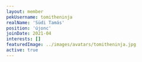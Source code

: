 ```yaml
---
layout: member
pekUsername: tomitheninja
realName: 'Südi Tamás'
position: 'újonc'
joinDate: 2021-04
interests: []
featuredImage: ../images/avatars/tomitheninja.jpg
active: true
---
```

